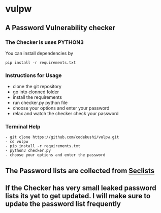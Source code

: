 # vulpw
## A Password Vulnerability checker

### The Checker is uses PYTHON3

You can install dependencies by
```
pip install -r requirements.txt
```

### Instructions for Usage
- clone the git repository
- go into clonned folder
- install the requirements
- run checker.py python file
- choose your options and enter your password
- relax and watch the checker check your password

### Terminal Help
```
- git clone https://github.com/codekushi/vulpw.git
- cd vulpw
- pip install -r requirements.txt
- python3 checker.py
- choose your options and enter the password
```

## The Password lists are collected from [Seclists](https://github.com/danielmiessler/SecLists)

## If the Checker has very small leaked password lists its yet to get updated. I will make sure to update the password list frequently
